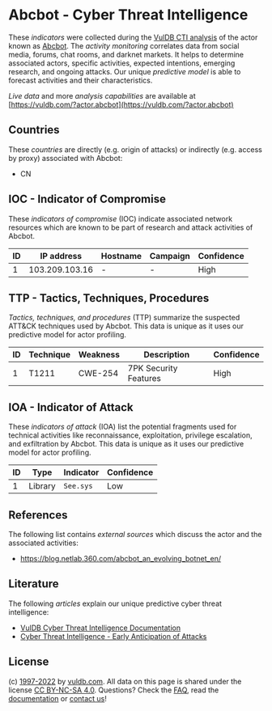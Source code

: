 # Abcbot - Cyber Threat Intelligence

These _indicators_ were collected during the [VulDB CTI analysis](https://vuldb.com/?kb.cti) of the actor known as [Abcbot](https://vuldb.com/?actor.abcbot). The _activity monitoring_ correlates data from social media, forums, chat rooms, and darknet markets. It helps to determine associated actors, specific activities, expected intentions, emerging research, and ongoing attacks. Our unique _predictive model_ is able to forecast activities and their characteristics.

_Live data_ and more _analysis capabilities_ are available at [https://vuldb.com/?actor.abcbot](https://vuldb.com/?actor.abcbot)

## Countries

These _countries_ are directly (e.g. origin of attacks) or indirectly (e.g. access by proxy) associated with Abcbot:

* CN

## IOC - Indicator of Compromise

These _indicators of compromise_ (IOC) indicate associated network resources which are known to be part of research and attack activities of Abcbot.

ID | IP address | Hostname | Campaign | Confidence
-- | ---------- | -------- | -------- | ----------
1 | 103.209.103.16 | - | - | High

## TTP - Tactics, Techniques, Procedures

_Tactics, techniques, and procedures_ (TTP) summarize the suspected ATT&CK techniques used by Abcbot. This data is unique as it uses our predictive model for actor profiling.

ID | Technique | Weakness | Description | Confidence
-- | --------- | -------- | ----------- | ----------
1 | T1211 | CWE-254 | 7PK Security Features | High

## IOA - Indicator of Attack

These _indicators of attack_ (IOA) list the potential fragments used for technical activities like reconnaissance, exploitation, privilege escalation, and exfiltration by Abcbot. This data is unique as it uses our predictive model for actor profiling.

ID | Type | Indicator | Confidence
-- | ---- | --------- | ----------
1 | Library | `See.sys` | Low

## References

The following list contains _external sources_ which discuss the actor and the associated activities:

* https://blog.netlab.360.com/abcbot_an_evolving_botnet_en/

## Literature

The following _articles_ explain our unique predictive cyber threat intelligence:

* [VulDB Cyber Threat Intelligence Documentation](https://vuldb.com/?kb.cti)
* [Cyber Threat Intelligence - Early Anticipation of Attacks](https://www.scip.ch/en/?labs.20201022)

## License

(c) [1997-2022](https://vuldb.com/?kb.changelog) by [vuldb.com](https://vuldb.com/?kb.about). All data on this page is shared under the license [CC BY-NC-SA 4.0](https://creativecommons.org/licenses/by-nc-sa/4.0/). Questions? Check the [FAQ](https://vuldb.com/?kb.faq), read the [documentation](https://vuldb.com/?kb) or [contact us](https://vuldb.com/?contact)!
